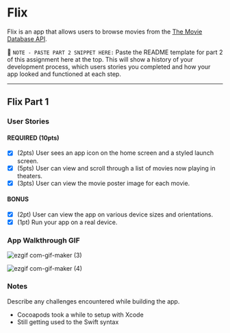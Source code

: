# Flix

Flix is an app that allows users to browse movies from the [The Movie Database API](http://docs.themoviedb.apiary.io/#).

📝 `NOTE - PASTE PART 2 SNIPPET HERE:` Paste the README template for part 2 of this assignment here at the top. This will show a history of your development process, which users stories you completed and how your app looked and functioned at each step.

---

## Flix Part 1

### User Stories

#### REQUIRED (10pts)
- [x] (2pts) User sees an app icon on the home screen and a styled launch screen.
- [x] (5pts) User can view and scroll through a list of movies now playing in theaters.
- [x] (3pts) User can view the movie poster image for each movie.

#### BONUS
- [x] (2pt) User can view the app on various device sizes and orientations.
- [x] (1pt) Run your app on a real device.

### App Walkthrough GIF
![ezgif com-gif-maker (3)](https://user-images.githubusercontent.com/62908111/189244179-1842181b-122b-4b15-912e-fdcefc80d30f.gif)

![ezgif com-gif-maker (4)](https://user-images.githubusercontent.com/62908111/189244192-98238d24-8f19-4db9-bc8b-512b90e3b20f.gif)


### Notes
Describe any challenges encountered while building the app.

- Cocoapods took a while to setup with Xcode
- Still getting used to the Swift syntax
